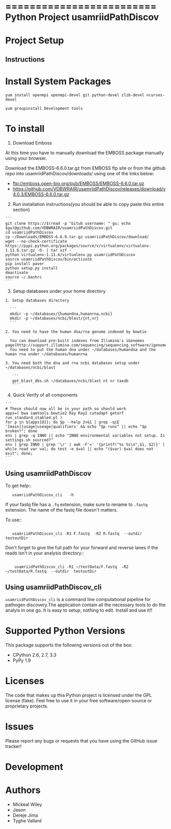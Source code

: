 =========================
 Python Project usamriidPathDiscov
=========================


Project Setup
=============

Instructions
------------

# Install System Packages

  ```
  yum install openmpi openmpi-devel git python-devel zlib-devel ncurses-devel
  ```

  ```
  yum groupinstall Development tools
  ```
  
# To install

  1. Download Emboss

   At this time you have to manually download the EMBOSS package manually using your browser.
   
   Download the EMBOSS-6.6.0.tar.gz from EMBOSS ftp site or from the github repo into usamriidPathDiscov/downloads/ using one of the links below:
   - ftp://emboss.open-bio.org/pub/EMBOSS/EMBOSS-6.6.0.tar.gz
   - https://github.com/VDBWRAIR/usamriidPathDiscov/releases/download/v4.0.3/EMBOSS-6.6.0.tar.gz

  2. Run installation instructions(you should be able to copy paste this entire section)

    ```
    git clone https://$(read -p "Gitub username: " gu; echo $gu)@github.com/VDBWRAIR/usamriidPathDiscov.git
    cd usamriidPathDiscov
    cp ~/Downloads/EMBOSS-6.6.0.tar.gz usamriidPathDiscov/download/
    wget --no-check-certificate https://pypi.python.org/packages/source/v/virtualenv/virtualenv-1.11.6.tar.gz -O- | tar xzf -
    python virtualenv-1.11.6/virtualenv.py usamriidPathDiscov
    source usamriidPathDiscov/bin/activate
    pip install paver
    python setup.py install
    deactivate
    source ~/.bashrc
    ```
    
  3. Setup databases under your home directory

    1. Setup databases directory
    
      ```
      mkdir -p ~/databases/{humandna,humanrna,ncbi}
      mkdir -p ~/databases/ncbi/blast/{nt,nr}
      ```
      
    2. You need to have the human dna/rna genome indexed by bowtie
    
      You can download pre-built indexes from Illumina's iGenomes page(http://support.illumina.com/sequencing/sequencing_software/igenome.html)
      You need to put the human dna under ~/databases/humandna and the human rna under ~/databases/humanrna
      
    3. You need both the dna and rna ncbi databases setup under ~/databases/ncbi/blast
    
       ```
       get_blast_dbs.sh ~/databases/ncbi/blast nt nr taxdb
       ```

  4. Quick Verify of all components

    ```
    # These should now all be in your path so should work
    apps=( bwa samtools bowtie2 Ray Ray2 cutadapt getorf run_standard_stable4.pl )
    for p in ${apps[@]}; do $p --help 2>&1 | grep -qiE '[main]|usage|useage|qualifiers' && echo "$p runs" || echo "$p broken?"; done
    env | grep -q INNO || echo "INNO environmental variables not setup. Is settings.sh sourced?"
    env | grep INNO | grep '\/' | awk -F'=' '{printf("%s %s\n",$1, $2)}' | while read var val; do test -e $val || echo "($var) $val does not exit"; done;
    ```

Using  usamriidPathDiscov
------------------------

To get help::
```
   usamriidPathDiscov_cli   -h 
```

If your fastq file has a `.fq` extension, make sure to rename to `.fastq` extension. The name of the fastq file doesn't matters.

To use::

```

   usamriidPathDiscov_cli -R1 F.fastq  -R2 R.fastq  --outdir  testoutDir 

```

Don't forget to give the full path for your forward and reverse lanes if the reads isn't in your analysis directory::
```

    usamriidPathDiscov_cli -R1 ~/testData/F.fastq  -R2 ~/testData/R.fastq  --outdir  testoutDir

```

Using  usamriidPathDiscov_cli
---------

``usamriidPathDiscov_cli`` is a command line computational pipeline for pathogen discovery.The application contain all the necessary tools to do the analyis in one go. It is easy to setup, nothing to edit. Install and use it!!



Supported Python Versions
=========================

This package  supports the following versions out of the box:

* CPython 2.6, 2.7, 3.3
* PyPy 1.9


Licenses
========

The code that makes up this Python project is licensed under the GPL license (fake). Feel free to use it in your free software/open-source or proprietary projects.

Issues
======

Please report any bugs or requests that you have using the GitHub issue tracker!

Development
===========

Authors
=======

* Mickeal Wiley
* Jason
* Dereje Jima
* Tyghe Vallard
